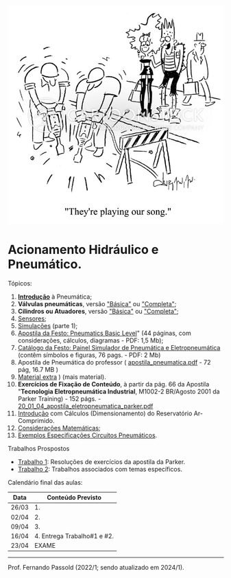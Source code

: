 ![music-our_song-special_songs-jackhammer-workmen-alternative_music-vsh0278_low](figuras/music-our_song-special_songs-jackhammer-workmen-alternative_music-vsh0278_low.jpeg)

# Acionamento Hidráulico e Pneumático.

Tópicos:

1. [**Introdução**](https://fpassold.github.io/Pneumatica/intro_pneumatica.html) à Pneumática;
2. **Válvulas pneumáticas**, versão ["Básica"](https://fpassold.github.io/Pneumatica/valvulas_basic.html) ou ["Completa"](https://fpassold.github.io/Pneumatica/valvulas.html);
3. **Cilindros ou Atuadores**, versão ["Básica"](https://fpassold.github.io/Pneumatica/cilindros_basic.html) ou ["Completa"](https://fpassold.github.io/Pneumatica/cilindros.html);
4. [Sensores](https://fpassold.github.io/Pneumatica/sensores.html);
5. [Simulações](https://fpassold.github.io/Pneumatica/simulacao_01.html) (parte 1);
6. [Apostila da Festo: Pneumatics Basic Level](Festo_Workbook_TP_101-Pneumatics_Basic_Level.pdf)" (44 páginas, com considerações, cálculos, diagramas - PDF: 1,5 Mb);
7. [Catálogo da Festo: Painel Simulador de Pneumática e Eletropneumática](Painel_Simulador_Pneumatica_Eletropneumatica.pdf) (contêm símbolos e figuras, 76 pags. - PDF: 2 Mb)
8. Apostila de Pneumática do professor (  [apostila_pneumatica.pdf](apostila_pneumatica.pdf) - 72 pág, 16.7 MB )
9. [Material extra](material_extra.html) ) (mais material).
10. **Exercícios de Fixação de Conteúdo**, à partir da pág. 66 da Apostila "**Tecnologia Eletropneumática Industrial**, M1002-2 BR/Agosto 2001 da Parker Training) - 152 págs. -  [20_01_04_apostila_eletropneumatica_parker.pdf](Exercicios/20_01_04_apostila_eletropneumatica_parker.pdf) 
    <!-- (https://fpassold.github.io/Pneumatica/exercicios_2.html) -->
11. [Introdução](apostila_pneumatica.pdf) com Cálculos (Dimensionamento) do Reservatório Ar-Comprimido.
12. [Considerações Matemáticas](https://fpassold.github.io/Pneumatica/calculos_pneumo.html);
13. [Exemplos Especificações Circuitos Pneumáticos](https://fpassold.github.io/Pneumatica/exercicios_1.html).

Trabalhos Prospostos

* [Trabalho 1](trabalho_1.html): Resoluções de exercícios da apostila da Parker.
* [Trabalho 2](trabalho_2.html): Trabalhos associados com temas específicos.

Calendário final das aulas:

| Data  | Conteúdo Previsto           |
| ----- | --------------------------- |
| 26/03 | 1.                          |
| 02/04 | 2.                          |
| 09/04 | 3.                          |
| 16/04 | 4. Entrega Trabalho#1 e #2. |
| 23/04 | EXAME                       |

------

Prof. Fernando Passold (2022/1; sendo atualizado em 2024/1).